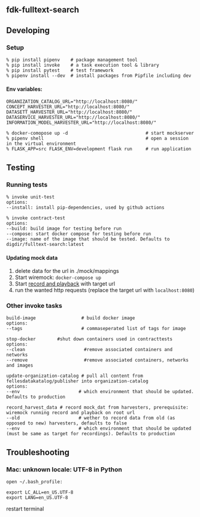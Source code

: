 fdk-fulltext-search
---------------------

## Developing
### Setup
```
% pip install pipenv    # package management tool
% pip install invoke    # a task execution tool & library
% pip install pytest    # test framework
% pipenv install --dev  # install packages from Pipfile including dev
```

#### Env variables:
```
ORGANIZATION_CATALOG_URL="http://localhost:8080/"
CONCEPT_HARVESTER_URL="http://localhost:8080/"
DATASETT_HARVESTER_URL="http://localhost:8080/"                
DATASERVICE_HARVESTER_URL="http://localhost:8080/"     
INFORMATION_MODEL_HARVESTER_URL="http://localhost:8080/"                 
```

```
% docker-comopose up -d                             # start mockserver
% pipenv shell                                      # open a session in the virtual environment
% FLASK_APP=src FLASK_ENV=development flask run     # run application
```
## Testing
### Running tests
```
% invoke unit-test
options:
--install: install pip-dependencies, used by github actions
```
```
% invoke contract-test 
options:
--build: build image for testing before run
--compose: start docker compose for testing before run
--image: name of the image that should be tested. Defaults to digdir/fulltext-search:latest
```
#### Updating mock data
1. delete data for the url in ./mock/mappings
2. Start wiremock: `docker-compose up` 
3. Start [record and playback](http://wiremock.org/docs/record-playback/) with target url 
4. run the wanted http requests (replace the target url with `localhost:8080`) 

### Other invoke tasks
```
build-image                 # build docker image
options:
--tags                      # commaseperated list of tags for image        
```

```
stop-docker        #shut down containers used in contracttests
options:
--clean                      #remove associated containers and networks
--remove                     #remove associated containers, networks and images   
```
 
``` 
update-organization-catalog # pull all content from fellesdatakatalog/publisher into organization-catalog
options:
--env                      # which environment that should be updated. Defaults to production  
```

```
record_harvest_data # record mock_dat from harvesters, prerequisite: wiremock running record and playback on root url
--old                      # wether to record data from old (as opposed to new) harvesters, defaults to false 
--env                      # which environment that should be updated (must be same as target for recordings). Defaults to production  
```

## Troubleshooting
### Mac: unknown locale: UTF-8 in Python
`open ~/.bash_profile:`

```
export LC_ALL=en_US.UTF-8
export LANG=en_US.UTF-8
```
restart terminal